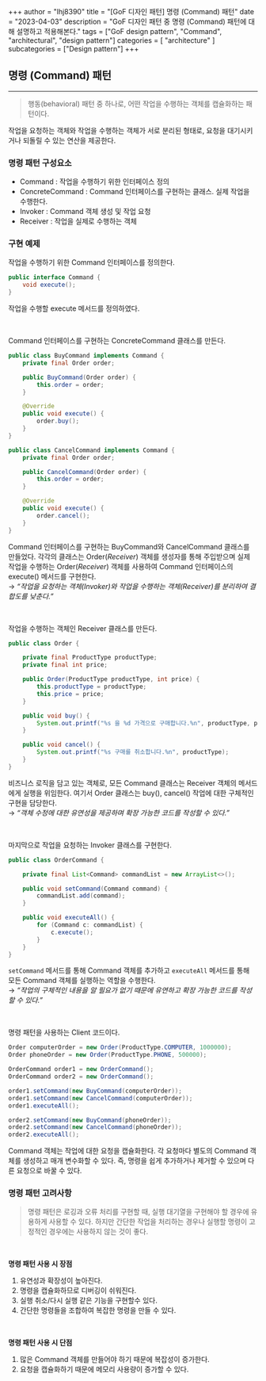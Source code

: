 +++
author = "lhj8390"
title = "[GoF 디자인 패턴] 명령 (Command) 패턴"
date = "2023-04-03"
description = "GoF 디자인 패턴 중 명령 (Command) 패턴에 대해 설명하고 적용해본다."
tags = ["GoF design pattern", "Command", "architectural", "design pattern"]
categories = [
    "architecture"
]
subcategories = ["Design pattern"]
+++
## 명령 (Command) 패턴

---

> <span class="red">행동(behavioral) 패턴 중 하나</span>로, 어떤 작업을 수행하는 객체를 캡슐화하는 패턴이다.
> 

작업을 요청하는 객체와 작업을 수행하는 객체가 서로 분리된 형태로, 요청을 대기시키거나 되돌릴 수 있는 연산을 제공한다.

### 명령 패턴 구성요소

- Command : 작업을 수행하기 위한 인터페이스 정의
- ConcreteCommand : Command 인터페이스를 구현하는 클래스. 실제 작업을 수행한다.
- Invoker : Command 객체 생성 및 작업 요청
- Receiver : 작업을 실제로 수행하는 객체

### 구현 예제

작업을 수행하기 위한 Command 인터페이스를 정의한다.

```java
public interface Command {
    void execute();
}
```

작업을 수행할 execute 메서드를 정의하였다.

<br/>

Command 인터페이스를 구현하는 ConcreteCommand 클래스를 만든다.

```java
public class BuyCommand implements Command {
    private final Order order;

    public BuyCommand(Order order) {
        this.order = order;
    }

    @Override
    public void execute() {
        order.buy();
    }
}

public class CancelCommand implements Command {
    private final Order order;

    public CancelCommand(Order order) {
        this.order = order;
    }

    @Override
    public void execute() {
        order.cancel();
    }
}
```

Command 인터페이스를 구현하는 BuyCommand와 CancelCommand 클래스를 만들었다. 
각각의 클래스는 Order(<span class="gray">*Receiver*</span>) 객체를 생성자를 통해 주입받으며 실제 작업을 수행하는 Order(<span class="gray">*Receiver*</span>) 객체를 사용하여 Command 인터페이스의 execute() 메서드를 구현한다.<br/>
→ *“작업을 요청하는 객체(<span class="gray">Invoker</span>)와 작업을 수행하는 객체(<span class="gray">Receiver</span>)를 분리하여 결합도를 낮춘다.”*

<br/>

작업을 수행하는 객체인 Receiver 클래스를 만든다.

```java
public class Order {

    private final ProductType productType;
    private final int price;

    public Order(ProductType productType, int price) {
        this.productType = productType;
        this.price = price;
    }

    public void buy() {
        System.out.printf("%s 을 %d 가격으로 구매합니다.%n", productType, price);
    }

    public void cancel() {
        System.out.printf("%s 구매를 취소합니다.%n", productType);
    }
}
```

비즈니스 로직을 담고 있는 객체로, 모든 Command 클래스는 Receiver 객체의 메서드에게 실행을 위임한다. 여기서 Order 클래스는 buy(), cancel() 작업에 대한 구체적인 구현을 담당한다.<br/>
→ *“객체 수정에 대한 유연성을 제공하며 확장 가능한 코드를 작성할 수 있다.”*

<br/>

마지막으로 작업을 요청하는 Invoker 클래스를 구현한다.

```java
public class OrderCommand {

    private final List<Command> commandList = new ArrayList<>();

    public void setCommand(Command command) {
        commandList.add(command);
    }

    public void executeAll() {
        for (Command c: commandList) {
            c.execute();
        }
    }
}
```

`setCommand` 메서드를 통해 Command 객체를 추가하고 `executeAll` 메서드를 통해 모든 Command 객체를 실행하는 역할을 수행한다. <br/>
→ *“작업의 구체적인 내용을 알 필요가 없기 때문에 유연하고 확장 가능한 코드를 작성할 수 있다.”*

<br/>

명령 패턴을 사용하는 Client 코드이다.

```java
Order computerOrder = new Order(ProductType.COMPUTER, 1000000);
Order phoneOrder = new Order(ProductType.PHONE, 500000);

OrderCommand order1 = new OrderCommand();
OrderCommand order2 = new OrderCommand();

order1.setCommand(new BuyCommand(computerOrder));
order1.setCommand(new CancelCommand(computerOrder));
order1.executeAll();

order2.setCommand(new BuyCommand(phoneOrder));
order2.setCommand(new CancelCommand(phoneOrder));
order2.executeAll();
```

Command 객체는 작업에 대한 요청을 캡슐화한다. 각 요청마다 별도의 Command 객체를 생성하고 매개 변수화할 수 있다. 즉, <span class="red">명령을 쉽게 추가하거나 제거할 수 있으며 다른 요청으로 바꿀 수 있다.</span>

### 명령 패턴 고려사항

> 명령 패턴은 로깅과 오류 처리를 구현할 때, 실행 대기열을 구현해야 할 경우에 유용하게 사용할 수 있다. 하지만 간단한 작업을 처리하는 경우나 실행할 명령이 고정적인 경우에는 사용하지 않는 것이 좋다.
> 

<br/>

**명령 패턴 사용 시 장점**

1. 유연성과 확장성이 높아진다.
2. 명령을 캡슐화하므로 디버깅이 쉬워진다.
3. 실행 취소/다시 실행 같은 기능을 구현할수 있다.
4. 간단한 명령들을 조합하여 복잡한 명령을 만들 수 있다.

<br/>

**명령 패턴 사용 시 단점**

1. 많은 Command 객체를 만들어야 하기 때문에 복잡성이 증가한다.
2. 요청을 캡슐화하기 때문에 메모리 사용량이 증가할 수 있다.


<br/>
<br/>
<br/>